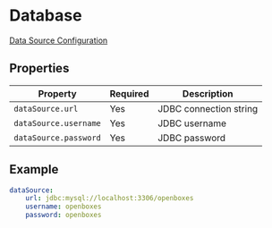 # Database
[Data Source Configuration](https://docs.grails.org/latest/guide/conf.html#dataSource)

## Properties

| Property              | Required | Description |
|-----------------------| ---- | ---- |
| `dataSource.url`      | Yes | JDBC connection string |
| `dataSource.username` | Yes | JDBC username |
| `dataSource.password` | Yes | JDBC password |


## Example 
```yml title="/opt/tomcat/.grails/openboxes.yml"
dataSource:
    url: jdbc:mysql://localhost:3306/openboxes
    username: openboxes
    password: openboxes
```
